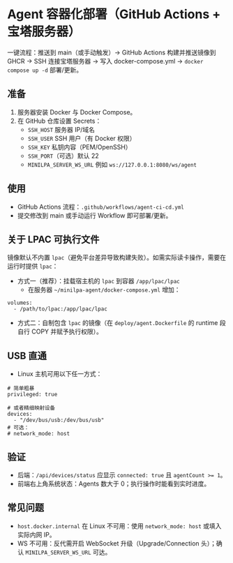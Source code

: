 # Agent 容器化部署（GitHub Actions + 宝塔服务器）

一键流程：推送到 main（或手动触发）→ GitHub Actions 构建并推送镜像到 GHCR → SSH 连接宝塔服务器 → 写入 docker-compose.yml → `docker compose up -d` 部署/更新。

## 准备

1) 服务器安装 Docker 与 Docker Compose。
2) 在 GitHub 仓库设置 Secrets：
   - `SSH_HOST` 服务器 IP/域名
   - `SSH_USER` SSH 用户（有 Docker 权限）
   - `SSH_KEY` 私钥内容（PEM/OpenSSH）
   - `SSH_PORT`（可选）默认 22
   - `MINILPA_SERVER_WS_URL` 例如 `ws://127.0.0.1:8080/ws/agent`

## 使用

- GitHub Actions 流程：`.github/workflows/agent-ci-cd.yml`
- 提交修改到 main 或手动运行 Workflow 即可部署/更新。

## 关于 LPAC 可执行文件

镜像默认不内置 `lpac`（避免平台差异导致构建失败）。如需实际读卡操作，需要在运行时提供 `lpac`：
- 方式一（推荐）：挂载宿主机的 `lpac` 到容器 `/app/lpac/lpac`
  - 在服务器 `~/minilpa-agent/docker-compose.yml` 增加：
```
volumes:
  - /path/to/lpac:/app/lpac/lpac
```
- 方式二：自制包含 `lpac` 的镜像（在 `deploy/agent.Dockerfile` 的 runtime 段自行 COPY 并赋予执行权限）。

## USB 直通
- Linux 主机可用以下任一方式：
```
# 简单粗暴
privileged: true

# 或者精细映射设备
devices:
  - "/dev/bus/usb:/dev/bus/usb"
# 可选：
# network_mode: host
```

## 验证

- 后端：`/api/devices/status` 应显示 `connected: true` 且 `agentCount >= 1`。
- 前端右上角系统状态：Agents 数大于 0；执行操作时能看到实时进度。

## 常见问题

- `host.docker.internal` 在 Linux 不可用：使用 `network_mode: host` 或填入实际内网 IP。
- WS 不可用：反代需开启 WebSocket 升级（Upgrade/Connection 头）；确认 `MINILPA_SERVER_WS_URL` 可达。
